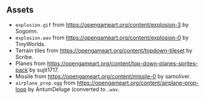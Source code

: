 ## Assets

- `explosion.gif` from https://opengameart.org/content/explosion-3 by Sogomn.
- `explosion.wav` from https://opengameart.org/content/explosion-0 by TinyWorlds.
- Terrain tiles from https://opengameart.org/content/topdown-tileset by Scribe.
- Planes from https://opengameart.org/content/top-down-planes-sprites-pack by sujit1717.
- Missile from https://opengameart.org/content/missile-0 by samoliver.
- `airplane_prop.ogg` from https://opengameart.org/content/airplane-prop-loop by AntumDeluge (converted to `.wav`.